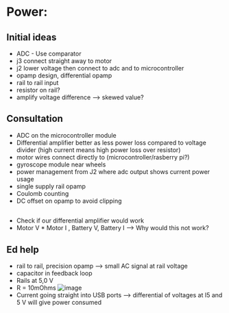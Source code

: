 # Power:
## Initial ideas
- ADC - Use comparator
- j3 connect straight away to motor
- j2 lower voltage then connect to adc and to microcontroller
- opamp design, differential opamp
- rail to rail input
- resistor on rail?
- amplify voltage difference --> skewed value?
## Consultation
- ADC on the microcontroller module
- Differential amplifier better as less power loss compared to voltage divider (high current means high power loss over resistor)
- motor wires connect directly to (microcontroller/rasberry pi?)
- gyroscope module near wheels
- power management from J2 where adc output shows current power usage
- single supply rail opamp
- Coulomb counting
- DC offset on opamp to avoid clipping
##
- Check if our differential amplifier would work
- Motor V * Motor I , Battery V,  Battery I --> Why would this not work?
## Ed help
- rail to rail, precision opamp --> small AC signal at rail voltage
- capacitor in feedback loop
- Rails at 5,0 V
- R = 10mOhms
  ![image](https://github.com/mxwlc/ee2project-2024-robot-power/assets/54540123/99bce9d5-42c1-4a13-b07d-823b29d5a97d)
- Current going straight into USB ports --> differential of voltages at I5 and 5 V will give power consumed
